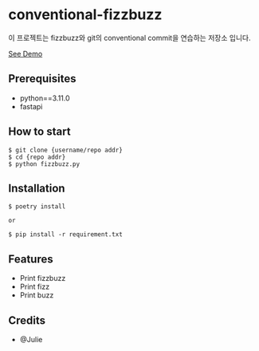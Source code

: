 # conventional-fizzbuzz

이 프로젝트는 fizzbuzz와 git의 conventional commit을 연습하는 저장소 입니다.

[See Demo](https:www.google.com/)

## Prerequisites

- python==3.11.0
- fastapi

## How to start
```shell
$ git clone {username/repo addr}
$ cd {repo addr}
$ python fizzbuzz.py
```

## Installation
```shell
$ poetry install

or

$ pip install -r requirement.txt
```

## Features

- Print fizzbuzz
- Print fizz
- Print buzz

## Credits

- @Julie
